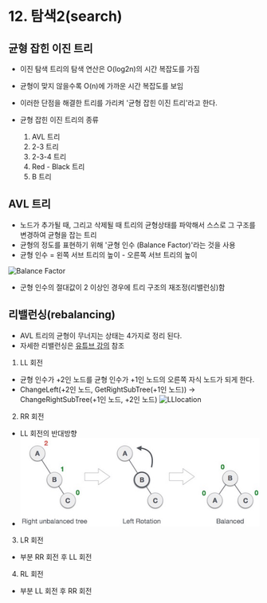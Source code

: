 # 12. 탐색2(search)


## 균형 잡힌 이진 트리

- 이진 탐색 트리의 탐색 연산은 O(log2n)의 시간 복잡도를 가짐
- 균형이 맞지 않을수록 O(n)에 가까운 시간 복잡도를 보임
- 이러한 단점을 해결한 트리를 가리켜 '균형 잡힌 이진 트리'라고 한다.

- 균형 잡힌 이진 트리의 종류
    1. AVL 트리
    2. 2-3 트리
    3. 2-3-4 트리
    4. Red - Black 트리
    5. B 트리
    
## AVL 트리
- 노드가 추가될 때, 그리고 삭제될 때 트리의 균형상태를 파악해서 스스로 그 구조를 변경하여 균형을 잡는 트리
- 균형의 정도를 표현하기 위해 '균형 인수 (Balance Factor)'라는 것을 사용
- 균형 인수 = 왼쪽 서브 트리의 높이 - 오른쪽 서브 트리의 높이

![Balance Factor](https://img1.daumcdn.net/thumb/R720x0.q80/?scode=mtistory2&fname=http%3A%2F%2Fcfile26.uf.tistory.com%2Fimage%2F2318554C5753F647082511)

- 군형 인수의 절대값이 2 이상인 경우에 트리 구조의 재조정(리밸런싱)함

## 리밸런싱(rebalancing)
- AVL 트리의 균형이 무너지는 상태는 4가지로 정리 된다.
- 자세한 리밸런싱은 [유튜브 강의](https://www.youtube.com/watch?v=7m94k2Qhg68) 참조

1. LL 회전 

- 균형 인수가 +2인 노드를 균형 인수가 +1인 노드의 오른쪽 자식 노드가 되게 한다.
- ChangeLeft(+2인 노드, GetRightSubTree(+1인 노드)) -> ChangeRightSubTree(+1인 노드, +2인 노드)
![LLlocation](https://www.codingeek.com/wp-content/uploads/2017/04/LL.png)


2. RR 회전

- LL 회전의 반대방향
- ![RRLocation](https://raw.githubusercontent.com/HebleV/valet_parking/master/images/avl_left_rotation.jpg)

3. LR 회전 
- 부분 RR 회전 후 LL 회전

4. RL 회전
- 부분 LL 회전 후 RR 회전
